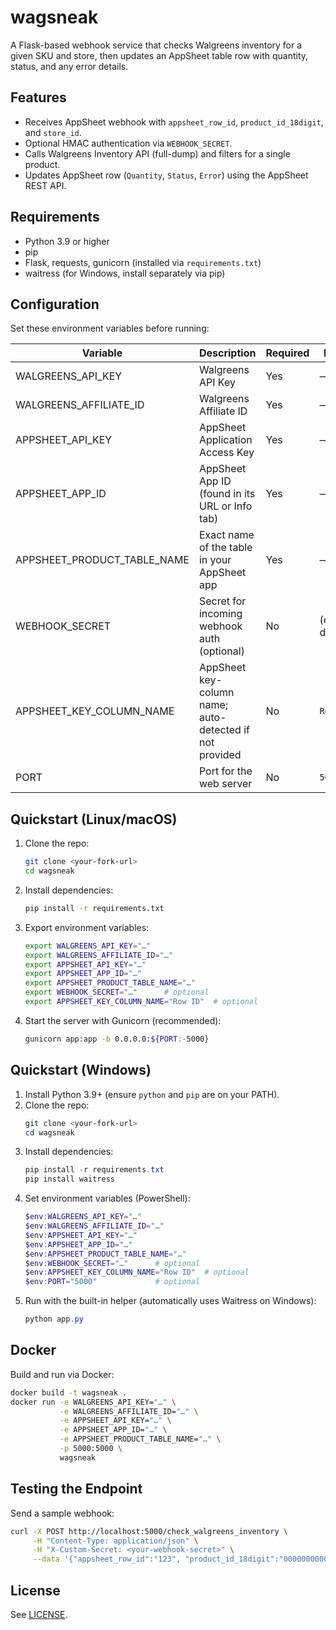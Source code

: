 # wagsneak

A Flask-based webhook service that checks Walgreens inventory for a given SKU and store, then updates an AppSheet table row with quantity, status, and any error details.

## Features
- Receives AppSheet webhook with `appsheet_row_id`, `product_id_18digit`, and `store_id`.  
- Optional HMAC authentication via `WEBHOOK_SECRET`.  
- Calls Walgreens Inventory API (full-dump) and filters for a single product.  
- Updates AppSheet row (`Quantity`, `Status`, `Error`) using the AppSheet REST API.

## Requirements
- Python 3.9 or higher  
- pip  
- Flask, requests, gunicorn (installed via `requirements.txt`)  
- waitress (for Windows, install separately via pip)

## Configuration
Set these environment variables before running:

| Variable                        | Description                                                 | Required | Default             |
|---------------------------------|-------------------------------------------------------------|----------|---------------------|
| WALGREENS_API_KEY               | Walgreens API Key                                           | Yes      | —                   |
| WALGREENS_AFFILIATE_ID          | Walgreens Affiliate ID                                      | Yes      | —                   |
| APPSHEET_API_KEY                | AppSheet Application Access Key                             | Yes      | —                   |
| APPSHEET_APP_ID                 | AppSheet App ID (found in its URL or Info tab)              | Yes      | —                   |
| APPSHEET_PRODUCT_TABLE_NAME     | Exact name of the table in your AppSheet app                | Yes      | —                   |
| WEBHOOK_SECRET                  | Secret for incoming webhook auth (optional)                 | No       | (empty = disabled)  |
| APPSHEET_KEY_COLUMN_NAME        | AppSheet key-column name; auto-detected if not provided     | No       | `Row ID`            |
| PORT                            | Port for the web server                                     | No       | `5000`              |

## Quickstart (Linux/macOS)

1. Clone the repo:
   ```bash
   git clone <your-fork-url>
   cd wagsneak
   ```
2. Install dependencies:
   ```bash
   pip install -r requirements.txt
   ```
3. Export environment variables:
   ```bash
   export WALGREENS_API_KEY="…"
   export WALGREENS_AFFILIATE_ID="…"
   export APPSHEET_API_KEY="…"
   export APPSHEET_APP_ID="…"
   export APPSHEET_PRODUCT_TABLE_NAME="…"
   export WEBHOOK_SECRET="…"      # optional
   export APPSHEET_KEY_COLUMN_NAME="Row ID"  # optional
   ```
4. Start the server with Gunicorn (recommended):
   ```bash
   gunicorn app:app -b 0.0.0.0:${PORT:-5000}
   ```

## Quickstart (Windows)

1. Install Python 3.9+ (ensure `python` and `pip` are on your PATH).  
2. Clone the repo:
   ```powershell
   git clone <your-fork-url>
   cd wagsneak
   ```
3. Install dependencies:
   ```powershell
   pip install -r requirements.txt
   pip install waitress
   ```
4. Set environment variables (PowerShell):
   ```powershell
   $env:WALGREENS_API_KEY="…"
   $env:WALGREENS_AFFILIATE_ID="…"
   $env:APPSHEET_API_KEY="…"
   $env:APPSHEET_APP_ID="…"
   $env:APPSHEET_PRODUCT_TABLE_NAME="…"
   $env:WEBHOOK_SECRET="…"      # optional
   $env:APPSHEET_KEY_COLUMN_NAME="Row ID"  # optional
   $env:PORT="5000"             # optional
   ```
5. Run with the built-in helper (automatically uses Waitress on Windows):
   ```powershell
   python app.py
   ```

## Docker

Build and run via Docker:
```bash
docker build -t wagsneak .
docker run -e WALGREENS_API_KEY="…" \
           -e WALGREENS_AFFILIATE_ID="…" \
           -e APPSHEET_API_KEY="…" \
           -e APPSHEET_APP_ID="…" \
           -e APPSHEET_PRODUCT_TABLE_NAME="…" \
           -p 5000:5000 \
           wagsneak
```

## Testing the Endpoint

Send a sample webhook:
```bash
curl -X POST http://localhost:5000/check_walgreens_inventory \
     -H "Content-Type: application/json" \
     -H "X-Custom-Secret: <your-webhook-secret>" \
     --data '{"appsheet_row_id":"123", "product_id_18digit":"000000000000000123", "store_id":"0123"}'
```

## License

See [LICENSE](./LICENSE).